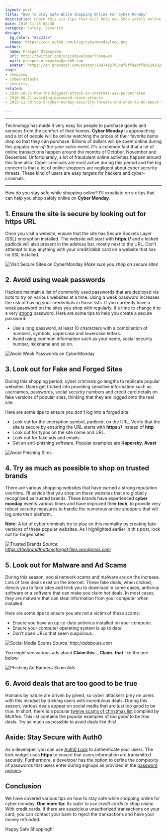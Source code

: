 ```yaml
---
layout: post
title: "How To Stay Safe While Shopping Online For Cyber Monday"
description: Learn this six tips that will help you shop safely online on Cyber Monday
date: 2016-11-25 08:30
category: Safety, Security
design:
  bg_color: "#222228"
  image: https://cdn.auth0.com/blog/cybermondaylogo.png
author:
  name: Prosper Otemuyiwa
  url: http://twitter.com/unicodeveloper?lang=en
  mail: prosper.otemuyiwa@auth0.com
  avatar: https://en.gravatar.com/avatar/1097492785caf9ffeebffeb624202d8f?s=200
tags:
- shopping
- cyber-attacks
- security
related:
- 2016-10-25-how-the-biggest-attack-in-internet-was-perpetrated
- 2016-06-21-avoiding-password-reuse-attacks
- 2015-11-30-top-5-cyber-monday-security-threats-and-what-to-do-about-them

---
```


---

Technology has made it very easy for people to purchase goods and services from the comfort of their homes. **Cyber Monday** is approaching and a lot of people will be online watching the prices of their favorite items drop so that they can purchase. Billions of dollars will be spent online during this popular *end-of-the-year sales* event. It's a common fact that a lot of online transactions happen around the months of October, November and December. Unfortunately, a lot of fraudulent online activities happen around this time also. Cyber criminals are most active during this period and the big concern is that a lot of online shoppers are negligent about cyber security threats. These kind of users are easy targets for hackers and cyber-criminals.

---

How do you stay safe while shopping online? I'll expatiate on six tips that can help you shop safely online on **Cyber Monday**.

## 1. Ensure the site is secure by looking out for https URL

Once you visit a website, ensure that the site has Secure Sockets Layer (SSL) encryption installed. The website will start with **https://** and a locked padlock will also present in the address bar, mostly next to the URL. Don't atttempt to buy anything with your credit/debit card on a website that has no SSL installed.

![Visit Secure Sites on CyberMonday](https://cdn.auth0.com/blog/top-5-threats-cyber-monday/Unsecure-Sites.png)
_Make sure you shop on secure sites_

## 2. Avoid using weak passwords

Hackers maintain a list of commonly used passwords that are deployed via bots to try on various websites at a time. Using a weak password increases the risk of having your credentials in those lists. If you currently have a weak password on the sites you shop with regularly, it's time to change it to a very [strong](https://auth0.com/docs/connections/database/password-strength) password. Here are some tips to help you create a secure password:

* Use a long password, at least 10 characters with a combination of numbers, symbols, uppercase and lowercase letters.
* Avoid using common information such as your name, social security number, nickname and so on.

![Avoid Weak Passwords on CyberMonday](https://cdn.auth0.com/blog/top-5-threats-cyber-monday/Weak-Password.png)

## 3. Look out for Fake and Forged Sites

During this shopping period, cyber criminals go lengths to replicate popular websites. Users get tricked into providing sensitive information such as usernames, passwords, social security numbers and credit card details on fake versions of popular sites, thinking that they are logged onto the real site.

Here are some tips to ensure you don't log into a forged site:

* Look out for the encryption symbol, *padlock*, on the URL. Verify that the site is secure by ensuring the URL starts with **https://** instead of **http**
* Look out for typos on the site name and URL.
* Look out for fake ads and emails.
* Get an anti-phishing software. Popular examples are **Kapersky**, **Avast**

![Avoid Phishing Sites](https://cdn.auth0.com/blog/top-5-threats-cyber-monday/Phishing.png)

## 4. Try as much as possible to shop on trusted brands

There are various shopping websites that have earned a strong reputation overtime. I'll advice that you shop on these websites that are globally recognized as trusted brands. These brands have experienced **cyber monday** events various times and have improved their **tech**, to provide very robust security measures to handle the numerous online shoppers that will log onto their platform.

**Note:** A lot of cyber criminals try to play on this mentality by creating fake versions of these popular websites. As I highlighted earlier in this post, look out for forged sites!

![Trusted Brands](https://thebrandthattimeforgot.files.wordpress.com/2013/10/brand-logos_various.png)
_Source: https://thebrandthattimeforgot.files.wordpress.com_

## 5. Look out for Malware and Ad Scams

During this season, social network scams and malware are on the increase. Lots of fake deals exist on the internet. These fake deals, when clicked, directs you to fake sites and trick you to download in some cases, antivirus software or a software that can make you claim hot deals. In most cases, they are malware that can steal information from your computer when installed.

Here are some tips to ensure you are not a victim of these scams:

* Ensure you have an up-to-date antivirus installed on your computer.
* Ensure your computer operating system is up to date.
* Don't open URLs that seem suspicious.

![Social Media Scams](http://adabouts.com/blog/wp-content/uploads/2015/08/Screen-Shot-2015-08-10-at-9.45.52-AM.png)
_Source: http://adabouts.com_

You might see various ads about **Claim this..**, **Claim..that** like the one below:

![Phishing Ad Banners](https://cdn.auth0.com/blog/top-5-threats-cyber-monday/Malware-2.png)
_Scam Ads_

## 6. Avoid deals that are too good to be true

Humans by nature are driven by greed, so cyber attackers prey on users with this mindset by tricking users with incredulous deals. During this season, various deals appear on social media that are just too good to be true. In short, there is a popular [twelve scams of christmas list](http://www.mcafee.com/us/about/news/2011/q4/20111109-01.aspx) compiled by McAfee. This list contains the popular examples of *too good to be true* deals. Try as much as possible to avoid deals like this!

## Aside: Stay Secure with Auth0

As a developer, you can use [Auth0 Lock](https://auth0.com/docs/libraries/lock) to authenticate your users. The lock widget uses **https** to ensure that users information are transmitted securely. Furthermore, a developer has the option to define the complexity of passwords that users enter during signups as provided in the [password policies](https://auth0.com/docs/connections/database/password-strength).

## Conclusion

We have covered various tips on how to stay safe while shopping online for cyber monday. **One more tip:** *Its safer to use credit cards to shop online.* With credit cards, if there are suspicious unauthorized transactions on your card, you can contact your bank to reject the transactions and have your money refunded.

Happy Safe Shopping!!!